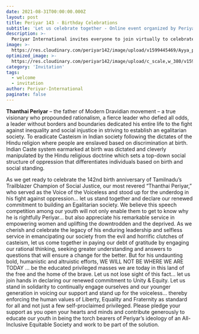 ```yaml
---
date: 2021-08-31T00:00:00.000Z
layout: post
title: Periyar 143 - Birthday Celebrations
subtitle: 'Let us celebrate together - Online event organized by Periyar International USA.'
description: >-
  Periyar International invites everyone to join virtually to celebrate Periyar's 143rd birthday.
image: >-
  https://res.cloudinary.com/periyar142/image/upload/v1599445469/Ayya_p4dnwg.png
optimized_image: >-
  https://res.cloudinary.com/periyar142/image/upload/c_scale,w_380/v1599445469/Ayya_p4dnwg.png 
category: 'Invitation'
tags:
  - welcome
  - invitation
author: Periyar-International
paginate: false
---
```


<strong>Thanthai Periyar</strong> – the father of Modern Dravidian movement – a true visionary who propounded rationalism, a fierce leader who defied all odds, a leader without borders and boundaries dedicated his entire life to the fight against inequality and social injustice in striving to establish an egalitarian society. To eradicate Casteism in Indian society following the dictates of the Hindu religion where people are enslaved based on discrimination at birth.   Indian Caste system earmarked at birth was dictated and cleverly manipulated by the Hindu religious doctrine which sets a top-down social structure of oppression that differentiates individuals based on birth and social standing.

As we get ready to celebrate the 142nd birth anniversary of Tamilnadu’s Trailblazer Champion of Social Justice, our most revered “Thanthai Periyar,” who served as the Voice of the Voiceless and stood up for the underdog in his fight against oppression… let us stand together and declare our renewed commitment to building an Egalitarian society. We believe this speech competition among our youth will not only enable them to get to know why he is rightfully Periyar… but also appreciate his remarkable service in empowering women and uplifting the downtrodden and the deprived. As we cherish and celebrate the legacy of his enduring leadership and selfless service in emancipating our society from the evil and horrific clutches of casteism, let us come together in paying our debt of gratitude by engaging our rational thinking,  seeking greater understanding and answers to questions that will ensure a change for the better. But for his undaunting bold, humanistic and altruistic efforts, WE WILL NOT BE WHERE WE ARE TODAY … be the educated privileged masses we are today in this land of the free and the home of the brave.  Let us not lose sight of this fact… let us join hands in declaring our renewed commitment to Unity & Equity. Let us stand in solidarity to continually engage ourselves and our younger generation in voicing our support and stand up for the voiceless… thereby enforcing the human values of Liberty, Equality and Fraternity as standard for all and not just a few self-proclaimed privileged.  Please pledge your support as you open your hearts and minds and contribute generously to educate our youth in being the torch bearers of Periyar’s ideology of an All-Inclusive Equitable Society and work to be part of the solution.